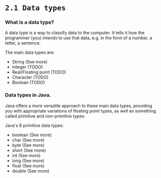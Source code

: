 # `2.1 Data types`
### What is a data type?
A data type is a way to classify data to the computer. It tells it how the programmer (you) intends to use that data, e.g. in the form of a number, a letter, a sentence.

The main data types are:
  - String (See more)
  - Integer (TODO)
  - Real/Floating point (TODO)
  - Character (TODO)
  - Boolean (TODO)


### Data types in Java.
Java offers a more versatile approach to these main data types, providing you with appropriate variations of floating point types, as well as something called primitive and non-primitive types.

Java's 8 primitive data types:
  - boolean (See more)
  - char (See more)
  - byte (See more)
  - short (See more)
  - int (See more)
  - long (See more)
  - float (See more)
  - double (See more)

